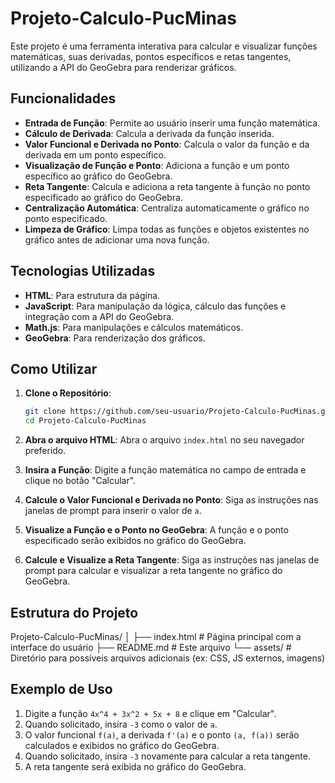 # Projeto-Calculo-PucMinas

Este projeto é uma ferramenta interativa para calcular e visualizar funções matemáticas, suas derivadas, pontos específicos e retas tangentes, utilizando a API do GeoGebra para renderizar gráficos.

## Funcionalidades

- **Entrada de Função**: Permite ao usuário inserir uma função matemática.
- **Cálculo de Derivada**: Calcula a derivada da função inserida.
- **Valor Funcional e Derivada no Ponto**: Calcula o valor da função e da derivada em um ponto específico.
- **Visualização de Função e Ponto**: Adiciona a função e um ponto específico ao gráfico do GeoGebra.
- **Reta Tangente**: Calcula e adiciona a reta tangente à função no ponto especificado ao gráfico do GeoGebra.
- **Centralização Automática**: Centraliza automaticamente o gráfico no ponto especificado.
- **Limpeza de Gráfico**: Limpa todas as funções e objetos existentes no gráfico antes de adicionar uma nova função.

## Tecnologias Utilizadas

- **HTML**: Para estrutura da página.
- **JavaScript**: Para manipulação da lógica, cálculo das funções e integração com a API do GeoGebra.
- **Math.js**: Para manipulações e cálculos matemáticos.
- **GeoGebra**: Para renderização dos gráficos.

## Como Utilizar

1. **Clone o Repositório**:
    ```bash
    git clone https://github.com/seu-usuario/Projeto-Calculo-PucMinas.git
    cd Projeto-Calculo-PucMinas
    ```

2. **Abra o arquivo HTML**:
    Abra o arquivo `index.html` no seu navegador preferido.

3. **Insira a Função**:
    Digite a função matemática no campo de entrada e clique no botão "Calcular".

4. **Calcule o Valor Funcional e Derivada no Ponto**:
    Siga as instruções nas janelas de prompt para inserir o valor de `a`.

5. **Visualize a Função e o Ponto no GeoGebra**:
    A função e o ponto especificado serão exibidos no gráfico do GeoGebra.

6. **Calcule e Visualize a Reta Tangente**:
    Siga as instruções nas janelas de prompt para calcular e visualizar a reta tangente no gráfico do GeoGebra.
## Estrutura do Projeto
Projeto-Calculo-PucMinas/
│
├── index.html       # Página principal com a interface do usuário
├── README.md        # Este arquivo
└── assets/          # Diretório para possíveis arquivos adicionais (ex: CSS, JS externos, imagens)


## Exemplo de Uso

1. Digite a função `4x^4 + 3x^2 + 5x + 8` e clique em "Calcular".
2. Quando solicitado, insira `-3` como o valor de `a`.
3. O valor funcional `f(a)`, a derivada `f'(a)` e o ponto `(a, f(a))` serão calculados e exibidos no gráfico do GeoGebra.
4. Quando solicitado, insira `-3` novamente para calcular a reta tangente.
5. A reta tangente será exibida no gráfico do GeoGebra.

